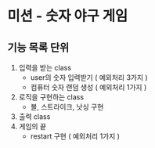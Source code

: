 # 미션 - 숫자 야구 게임

## 기능 목록 단위
1. 입력을 받는 class
   - user의 숫자 입력받기 ( 예외처리 3가지 )
   - 컴퓨터 숫자 랜덤 생성 ( 예외처리 1가지 )
2. 로직을 구현하는 class
   - 볼, 스트라이크, 낫싱 구현
3. 출력 class
4. 게임의 끝
   - restart 구현 ( 예외처리 1가지 )
